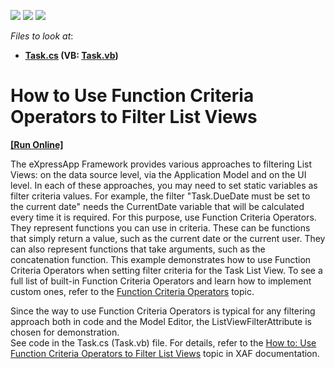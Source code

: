 <!-- default badges list -->
![](https://img.shields.io/endpoint?url=https://codecentral.devexpress.com/api/v1/VersionRange/128594393/15.2.5%2B)
[![](https://img.shields.io/badge/Open_in_DevExpress_Support_Center-FF7200?style=flat-square&logo=DevExpress&logoColor=white)](https://supportcenter.devexpress.com/ticket/details/E3936)
[![](https://img.shields.io/badge/📖_How_to_use_DevExpress_Examples-e9f6fc?style=flat-square)](https://docs.devexpress.com/GeneralInformation/403183)
<!-- default badges end -->
<!-- default file list -->
*Files to look at*:

* **[Task.cs](./CS/UseFunctionCriteriaOperators.Module/BusinessObjects/Task.cs) (VB: [Task.vb](./VB/UseFunctionCriteriaOperators.Module/BusinessObjects/Task.vb))**
<!-- default file list end -->
# How to Use Function Criteria Operators to Filter List Views
<!-- run online -->
**[[Run Online]](https://codecentral.devexpress.com/e3936/)**
<!-- run online end -->


<p>The eXpressApp Framework provides various approaches to filtering List Views: on the data source level, via the Application Model and on the UI level. In each of these approaches, you may need to set static variables as filter criteria values. For example, the filter "Task.DueDate must be set to the current date" needs the CurrentDate variable that will be calculated every time it is required. For this purpose, use Function Criteria Operators. They represent functions you can use in criteria. These can be functions that simply return a value, such as the current date or the current user. They can also represent functions that take arguments, such as the concatenation function.  This example demonstrates how to use Function Criteria Operators when setting filter criteria for the Task List View. To see a full list of built-in Function Criteria Operators and learn how to implement custom ones, refer to the <a href="http://documentation.devexpress.com/#Xaf/CustomDocument3307"><u>Function Criteria Operators</u></a> topic.</p><p>Since the way to use Function Criteria Operators is typical for any filtering approach both in code and the Model Editor, the ListViewFilterAttribute is chosen for demonstration.<br />
See code in the Task.cs (Task.vb) file. For details, refer to the <a href="http://documentation.devexpress.com/#Xaf/CustomDocument2809"><u>How to: Use </u><u>Function Criteria Operators</u><u> to Filter List Views</u></a> topic in XAF documentation.</p><br />


<br/>



